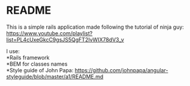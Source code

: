 # README
This is a simple rails application made following the tutorial of ninja guy: https://www.youtube.com/playlist?list=PL4cUxeGkcC9gsJS5QgFT2IvWIX78dV3_v 

I use:
<br/>
*Rails framework
<br/>
*BEM for classes names
<br/>
*Style guide of John Papa: https://github.com/johnpapa/angular-styleguide/blob/master/a1/README.md
